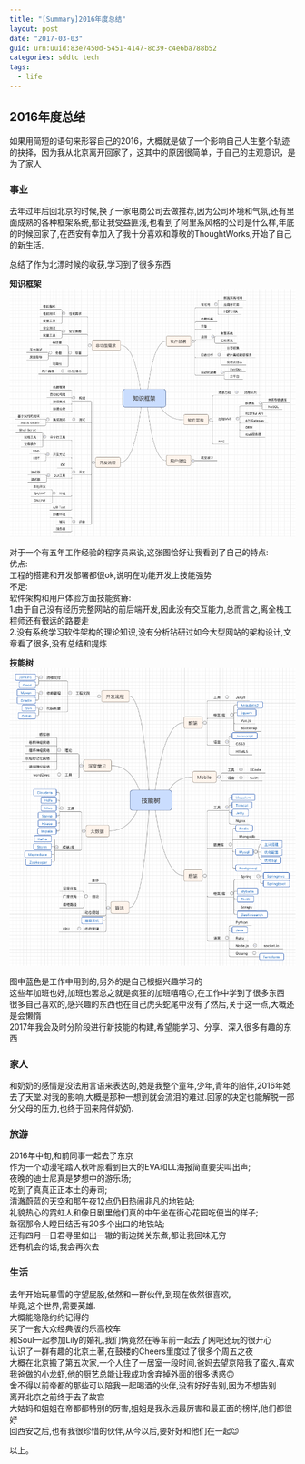 ```yaml
---
title: "[Summary]2016年度总结"
layout: post
date: "2017-03-03"
guid: urn:uuid:83e7450d-5451-4147-8c39-c4e6ba788b52
categories: sddtc tech
tags:
  - life
---
```


## 2016年度总结  
如果用简短的语句来形容自己的2016，大概就是做了一个影响自己人生整个轨迹的抉择，因为我从北京离开回家了，这其中的原因很简单，于自己的主观意识，是为了家人  


### 事业
去年过年后回北京的时候,换了一家电商公司去做推荐,因为公司环境和气氛,还有里面成熟的各种框架系统,都让我受益匪浅,也看到了阿里系风格的公司是什么样,年底的时候回家了,在西安有幸加入了我十分喜欢和尊敬的ThoughtWorks,开始了自己的新生活.  

总结了作为北漂时候的收获,学习到了很多东西  

**知识框架**  
![知识框架](/media/img/201703031.png)

对于一个有五年工作经验的程序员来说,这张图恰好让我看到了自己的特点:    
优点:   
工程的搭建和开发部署都很ok,说明在功能开发上技能强势  
不足:   
软件架构和用户体验方面技能贫瘠:  
1.由于自己没有经历完整网站的前后端开发,因此没有交互能力,总而言之,离全栈工程师还有很远的路要走  
2.没有系统学习软件架构的理论知识,没有分析钻研过如今大型网站的架构设计,文章看了很多,没有总结和提炼    


**技能树** 
![技能树](/media/img/201703032.png)  

图中蓝色是工作中用到的,另外的是自己根据兴趣学习的  
这些年加班也好,加班也罢总之就是疯狂的加班嘻嘻🙃,在工作中学到了很多东西  
很多自己喜欢的,感兴趣的东西也在自己虎头蛇尾中没有了然后,关于这一点,大概还是会懒惰  
2017年我会及时分阶段进行新技能的构建,希望能学习、分享、深入很多有趣的东西  

### 家人
和奶奶的感情是没法用言语来表达的,她是我整个童年,少年,青年的陪伴,2016年她去了天堂.对我的影响,大概是那种一想到就会流泪的难过.回家的决定也能解脱一部分父母的压力,也终于回来陪伴奶奶.  

### 旅游
2016年中旬,和前同事一起去了东京  
作为一个动漫宅踏入秋叶原看到巨大的EVA和LL海报简直要尖叫出声;  
夜晚的迪士尼真是梦想中的游乐场;  
吃到了真真正正本土的寿司;  
清澈蔚蓝的天空和那午夜12点仍旧热闹非凡的地铁站;  
礼貌热心的霓虹人和像日剧里他们真的中午坐在街心花园吃便当的样子;  
新宿那令人瞠目结舌有20多个出口的地铁站;  
还有四月一日君寻里如出一辙的街边摊关东煮,都让我回味无穷  
还有机会的话,我会再次去

### 生活  
去年开始玩暴雪的守望屁股,依然和一群伙伴,到现在依然很喜欢,    
毕竟,这个世界,需要英雄.  
大概能隐隐约约记得的  
买了一套大众经典版的乐高校车  
和Soul一起参加Lily的婚礼,我们俩竟然在等车前一起去了网吧还玩的很开心  
认识了一群有趣的北京土著,在鼓楼的Cheers里度过了很多个周五之夜  
大概在北京搬了第五次家,一个人住了一居室一段时间,爸妈去望京陪我了蛮久,喜欢我爸做的小龙虾,他的厨艺总能让我成功舍弃掉外面的很多诱惑🙃  
舍不得以前帝都的那些可以陪我一起喝酒的伙伴,没有好好告别,因为不想告别    
离开北京之前终于去了故宫  
大姑妈和姐姐在帝都都特别的厉害,姐姐是我永远最厉害和最正面的榜样,他们都很好  
回西安之后,也有我很珍惜的伙伴,从今以后,要好好和他们在一起😉  

以上。   
 
  


